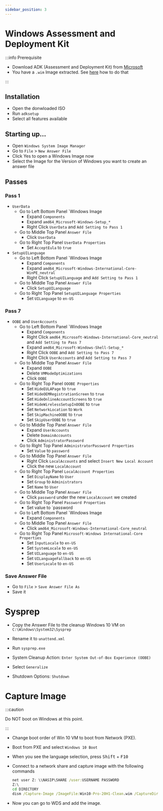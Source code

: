 ```yaml
---
sidebar_position: 3
---
```


# Windows Assessment and Deployment Kit

:::info Prerequisite
- Download ADK (Assessment and Deployment Kit) from [Microsoft](https://docs.microsoft.com/en-us/windows-hardware/get-started/adk-install)
- You have a `.wim` Image extracted. See [here](./wds-windows-server) how to do that

:::

## Installation

- Open the donwloaded ISO
- Run `adksetup`
- Select all features available

## Starting up...

- Open `Windows System Image Manager`
- Go to `File` > `New Answer File`
- Click Yes to open a Windows Image now
- Select the Image for the Version of Windows you want to create an answer file

## Passes

### Pass 1

- `UserData`
	- Go to Left Bottom Panel `Windows Image
		- Expand `Components`
		- Expand `amd64_Microsoft-Windows-Setup_*`
		- Right Click `UserData` and `Add Setting to Pass 1`
	- Go to Middle Top Panel `Answer File`
		- Click `UserData`
	- Go to Right Top Panel `UserData Properties`
		- Set `AcceptEula` to `true`
- `SetupUILanguage`
	- Go to Left Bottom Panel `Windows Image
		- Expand `Components`
		- Expand `amd64_Microsoft-Windows-International-Core-WinPE_neutral`
		- Right Click `SetupUILanguage` and `Add Setting to Pass 1`
	- Go to Middle Top Panel `Answer File`
		- Click `SetupUILanguage`
	- Go to Right Top Panel `SetupUILanguage Properties`
		- Set `UILanguage` to `en-US`

### Pass 7

- `OOBE` and `UserAccounts`
	- Go to Left Bottom Panel `Windows Image
		- Expand `Components`
		- Right Click `amd64_Microsoft-Windows-International-Core_neutral` and `Add Setting to Pass 7`
		- Expand `amd64_Microsoft-Windows-Shell-Setup_*`
		- Right Click `OOBE` and `Add Setting to Pass 7`
		- Right Click `UserAccounts` and `Add Setting to Pass 7`
	- Go to Middle Top Panel `Answer File`
		- Expand `OOBE`
		- Delete `VMModeOptimizations`
		- Click `OOBE`
	- Go to Right Top Panel `OOOBE Properties`
		- Set `HideEULAPage` to `true`
		- Set `HideOEMRegistrationScreen` to `true`
		- Set `HideOnlineAccountScreens` to `true`
		- Set `HideWirelessSetupInOOBE` to `true`
		- Set `NetworkLocation` to `Work`
		- Set `SkipMachineOOBE` to `true`
		- Set `SkipUserOOBE` to `true`
	- Go to Middle Top Panel `Answer File`
		- Expand `UserAccounts`
		- Delete `DomainAccounts`
		- Click `AdministratorPassword`
	- Go to Right Top Panel `AdministratorPassword Properties`
		- Set `Value` to `password`
	- Go to Middle Top Panel `Answer File`
		- Right Click `LocalAccounts` and select `Insert New Local Account`
		- Click the new `LocalAccount`
	- Go to Right Top Panel `LocalAccount Properties`
		- Set `DisplayName` to `User`
		- Set `Group` to `Administrators`
		- Set `Name` to `User`
	- Go to Middle Top Panel `Answer File`
		- Click `password` under the new `LocalAccount` we created
	- Go to Right Top Panel `Password Properties`
		- Set value to `password
	- Go to Left Bottom Panel `Windows Image
		- Expand `Components`
	- Go to Middle Top Panel `Answer File`
		- Click `amd64_Microsoft-Windows-International-Core_neutral`
	- Go to Right Top Panel `Microsoft-Windows International-Core Properties`
		- Set `InputLocale` to `en-US`
		- Set `SystemLocale` to `en-US`
		- Set `UILanguage` to `en-US`
		- Set `UILanguageFallback` to `en-US`
		- Set `UserLocale` to `en-US`

### Save Answer File

- Go to `File` > `Save Answer File As`
- Save it

# Sysprep

- Copy the Answer File to the cleanup Windows 10 VM on `C:\Windows\System32\Sysprep`
- Rename it to `unattend.xml`

- Run `sysprep.exe`
- System Cleanup Action: `Enter System Out-of-Box Experience (OOBE)`
- Select `Generalize`
- Shutdown Options: `Shutdown`

# Capture Image

:::caution

Do NOT boot on Windows at this point.

:::

- Change boot order of Win 10 VM to boot from Network (PXE).
- Boot from PXE and select `Windows 10 Boot`
- When you see the language selection, press <kbd>Shift</kbd> + <kbd>F10</kbd>
- Connect to a network share and capture image with the following commands

	```bat
	net user Z: \\NASIP\SHARE /user:USERNAME PASSWORD
	Z:\
	cd DIRECTORY
	dism /Capture-Image /ImageFile:Win10-Pro-20H1-Clean.wim /CaptureDir:C:\ /Name:"Windows 10 Pro 20H1 Clean"
	```
- Now you can go to WDS and add the image.
